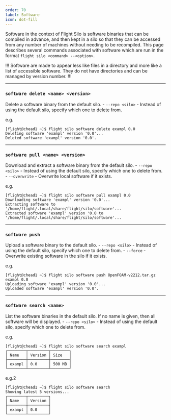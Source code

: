 ```yaml
---
order: 70
label: Software
icon: dot-fill
---
```


Software in the context of Flight Silo is software binaries that can be compiled in advance, and then kept in a silo so that they can be accessed from any number of machines without needing to be recompiled. This page describes several commands associated with software which are run in the format `flight silo <command> --<option>`. 

!!!
Software are made to appear less like files in a directory and more like a list of accessible software. They do not have directories and can be managed by version number.
!!!

---

### `software delete <name> <version>`

Delete a software binary from the default silo.
    - `--repo <silo>` - Instead of using the default silo, specify which one to delete from.

e.g.
```
[flight@chead1 ~]$ flight silo software delete exampl 0.0
Deleting software 'exampl' version '0.0'...
Deleted software 'exampl' version '0.0'.
```

---

### `software pull <name> <version>`

Download and extract a software binary from the default silo.
    - `--repo <silo>` - Instead of using the default silo, specify which one to delete from.
    - `--overwrite` - Overwrite local software if it exists.

e.g.
```
[flight@chead1 ~]$ flight silo software pull exampl 0.0
Downloading software 'exampl' version '0.0'...
Extracting software to '/home/flight/.local/share/flight/silo/software'...
Extracted software 'exampl' version '0.0 to '/home/flight/.local/share/flight/silo/software'...
```

---

### `software push`

Upload a software binary to the default silo.
    - `--repo <silo>` - Instead of using the default silo, specify which one to delete from.
    - `--force` - Overwrite existing software in the silo if it exists.

e.g.
```
[flight@chead1 ~]$ flight silo software push OpenFOAM-v2212.tar.gz exampl 0.0
Uploading software 'exampl' version '0.0'...
Uploaded software 'exampl' version '0.0'.

```

---

### `software search <name>`

List the software binaries in the default silo. If no name is given, then all software will be displayed.
    - `--repo <silo>` - Instead of using the default silo, specify which one to delete from.

e.g.
```
[flight@chead1 ~]$ flight silo software search exampl
┌────────┬─────────┬────────┐
│ Name   │ Version │ Size   │
├────────┼─────────┼────────┤
│ exampl │ 0.0     │ 500 MB │
└────────┴─────────┴────────┘
```

e.g.2
```
[flight@chead1 ~]$ flight silo software search
Showing latest 5 versions...
┌────────┬─────────┐
│ Name   │ Version │
├────────┼─────────┤
│ exampl │ 0.0     │
└────────┴─────────┘
```